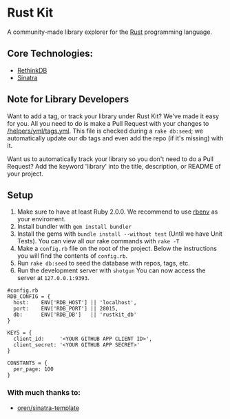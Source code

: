 Rust Kit
=======

A community-made library explorer for the [Rust](https://github.com/rust-lang/rust) programming language.

## Core Technologies:
 - [RethinkDB](http://rethinkdb.com/)
 - [Sinatra](http://www.sinatrarb.com/)

Note for Library Developers
-----
Want to add a tag, or track your library under Rust Kit? We've made it easy for you. All you need to do is make a Pull Request
with your changes to [/helpers/yml/tags.yml](https://github.com/rgawdzik/rustkit/blob/master/helpers/yml/tags.yml).
This file is checked during a ```rake db:seed```; we automatically update our db tags and even add the repo (if it's missing) with it.

Want us to automatically track your library so you don't need to do a Pull Request? Add the keyword 'library' into the title, description, or README of your project.

Setup
-----
1. Make sure to have at least Ruby 2.0.0. We recommend to use [rbenv](https://github.com/sstephenson/rbenv) as your enviroment. 
2. Install bundler with ```gem install bundler```
3. Install the gems with ```bundle install --without test``` (Until we have Unit Tests). You can view all our rake commands with ```rake -T```
4. Make a ```config.rb``` file on the root of the project. Below the instructions you will find the contents of ```config.rb```.
5. Run ```rake db:seed``` to seed the database with repos, tags, etc.
6. Run the development server with ```shotgun``` You can now access the server at ```127.0.0.1:9393```.

```
#config.rb
RDB_CONFIG = {
  host:    ENV['RDB_HOST'] || 'localhost',
  port:    ENV['RDB_PORT'] || 28015,
  db:      ENV['RDB_DB']   || 'rustkit_db'
}

KEYS = {
  client_id:     '<YOUR GITHUB APP CLIENT ID>',
  client_secret: '<YOUR GITHUB APP SECRET>'
}

CONSTANTS = {
  per_page: 100
}
```

### With much thanks to:

 - [oren/sinatra-template](https://github.com/oren/sinatra-template)
